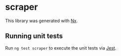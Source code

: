 # scraper

This library was generated with [Nx](https://nx.dev).

## Running unit tests

Run `ng test scraper` to execute the unit tests via [Jest](https://jestjs.io).

